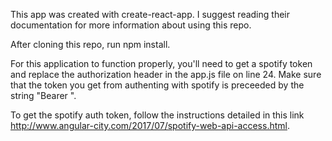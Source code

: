 This app was created with create-react-app. I suggest reading their documentation for more information about using this repo. 

After cloning this repo, run npm install. 

For this application to function properly, you'll need to get a spotify token and replace the authorization header in the app.js file on line 24. Make sure that the token you get from authenting with spotify is preceeded by the string "Bearer ". 

To get the spotify auth token, follow the instructions detailed in this link http://www.angular-city.com/2017/07/spotify-web-api-access.html.
